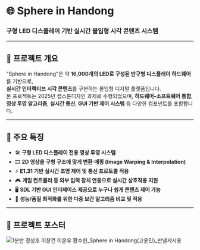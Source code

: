 # 🌐 Sphere in Handong  
### 구형 LED 디스플레이 기반 실시간 몰입형 시각 콘텐츠 시스템

---

## 📌 프로젝트 개요

"Sphere in Handong"은 약 **16,000개의 LED로 구성된 반구형 디스플레이 하드웨어**를 기반으로,  
**실시간 인터랙티브 시각 콘텐츠**를 구현하는 몰입형 디지털 플랫폼입니다.  
본 프로젝트는 2025년 캡스톤디자인 과제로 수행되었으며, **하드웨어-소프트웨어 통합**,  
**영상 투영 알고리즘**, **실시간 통신**, **GUI 기반 제어 시스템** 등 다양한 컴포넌트를 포함합니다.

---

## 🎯 주요 특징

- 🛠️ **구형 LED 디스플레이 전용 영상 투영 시스템**  
- 🎞️ **2D 영상을 구형 구조에 맞게 변환·매핑 (Image Warping & Interpolation)**  
- ⚡ **E1.31 기반 실시간 조명 제어 및 통신 프로토콜 적용**  
- 🎮 **게임 컨트롤러 등 외부 입력 장치 연동으로 실시간 상호작용 지원**  
- 🖥️ **SDL 기반 GUI 인터페이스 제공으로 누구나 쉽게 콘텐츠 제어 가능**  
- 🧠 **성능/품질 최적화를 위한 다중 보간 알고리즘 비교 및 적용**

---

## 📑 프로젝트 포스터
![1분반 정성호 이창건 이온유 황수현_Sphere in Handong(고윤민)_판넬게시용](https://github.com/user-attachments/assets/13462b4b-b179-4f7c-9cb4-bc3c62a7c3e4)
